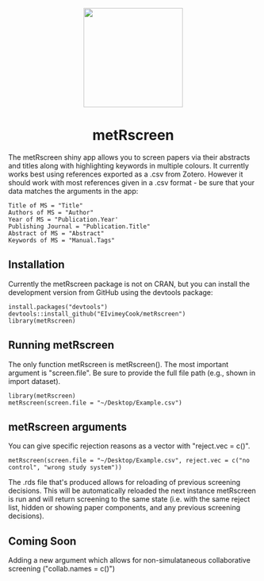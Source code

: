 <p align="center">
  <img src="https://github.com/EIvimeyCook/metRscreen/blob/master/inst/metRscreen/www/logo/metRscreen.png" width = "200"/>
</p>

<div align="center">
 <h1>metRscreen</h1>
</div>

The metRscreen shiny app allows you to screen papers via their abstracts and titles along with highlighting keywords in multiple colours. It currently works best using references exported as a .csv from Zotero. However it should work with most references given in a .csv format - be sure that your data matches the arguments in the app:

```{r}
Title of MS = "Title"
Authors of MS = "Author"
Year of MS = "Publication.Year'
Publishing Journal = "Publication.Title"
Abstract of MS = "Abstract"
Keywords of MS = "Manual.Tags"
```
## Installation
Currently the metRscreen package is not on CRAN, but you can install the development version from GitHub using the devtools package:

```{r}
install.packages("devtools")
devtools::install_github("EIvimeyCook/metRscreen")
library(metRscreen)
```

## Running metRscreen
The only function metRscreen is metRscreen(). The most important argument is "screen.file". Be sure to provide the full file path (e.g., shown in import dataset).

```{r}
library(metRscreen)
metRscreen(screen.file = "~/Desktop/Example.csv")
```

## metRscreen arguments
You can give specific rejection reasons as a vector with "reject.vec = c()".

```{r}
metRscreen(screen.file = "~/Desktop/Example.csv", reject.vec = c("no control", "wrong study system"))
```

The .rds file that's produced allows for reloading of previous screening decisions. This will be automatically reloaded the next instance metRscreen is run and will return screening to the same state (i.e. with the same reject list, hidden or showing paper components, and any previous screening decisions). 

## Coming Soon
Adding a new argument which allows for non-simulataneous collaborative screening ("collab.names = c()")



